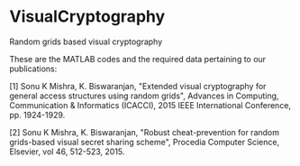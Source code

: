 # VisualCryptography
Random grids based visual cryptography

These are the MATLAB codes and the required data pertaining to our publications:

[1] Sonu K Mishra, K. Biswaranjan, "Extended visual cryptography for general access structures using random grids", Advances in Computing, Communication & Informatics (ICACCI), 2015 IEEE International Conference, pp. 1924-1929.

[2] Sonu K Mishra, K. Biswaranjan, "Robust cheat-prevention for random grids-based visual secret sharing scheme", Procedia Computer Science, Elsevier, vol 46, 512-523, 2015.

